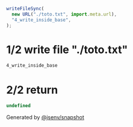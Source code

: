 ```js
writeFileSync(
  new URL("./toto.txt", import.meta.url),
  "4_write_inside_base",
);
```

# 1/2 write file "./toto.txt"

```txt
4_write_inside_base
```

# 2/2 return

```js
undefined
```

Generated by [@jsenv/snapshot](https://github.com/jsenv/core/tree/main/packages/independent/snapshot)